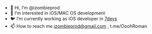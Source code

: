 - 👋 Hi, I’m @izombieprod
- 👀 I’m interested in iOS/MAC OS development
- 🐦 I’m currently working as iOS developer in [7devs](https://7devs.co/)
- 📫 How to reach me izombieprod@gmail.com , t.me/OoohRoman

<!---
izombieprod/izombieprod is a ✨ special ✨ repository because its `README.md` (this file) appears on your GitHub profile.
You can click the Preview link to take a look at your changes.
--->
